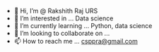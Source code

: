 - 👋 Hi, I’m @ Rakshith Raj URS
- 👀 I’m interested in ... Data science
- 🌱 I’m currently learning ... Python, data science
- 💞️ I’m looking to collaborate on ...
- 📫 How to reach me ... csppra@gmail.com

<!---
Tessolony/Tessolony is a ✨ special ✨ repository because its `README.md` (this file) appears on your GitHub profile.
You can click the Preview link to take a look at your changes.
--->
